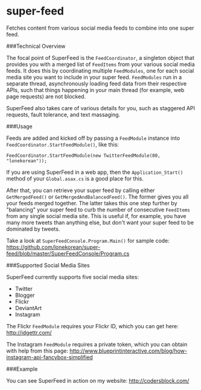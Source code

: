 super-feed
==========

Fetches content from various social media feeds to combine into one super feed.

###Technical Overview

The focal point of SuperFeed is the `FeedCoordinator`, a singleton object that provides you with a merged list of `FeedItems` from your various social media feeds. It does this by coordinating multiple `FeedModules`, one for each social media site you want to include in your super feed. `FeedModules` run in a separate thread, asynchronously loading feed data from their respective APIs, such that things happening in your main thread (for example, web page requests) are not blocked.

SuperFeed also takes care of various details for you, such as staggered API requests, fault tolerance, and text massaging.

###Usage

Feeds are added and kicked off by passing a `FeedModule` instance into `FeedCoordinator.StartFeedModule()`, like this:

    FeedCoordinator.StartFeedModule(new TwitterFeedModule(80, "lonekorean"));

If you are using SuperFeed in a web app, then the `Application_Start()` method of your `Global.asax.cs` is a good place for this.

After that, you can retrieve your super feed by calling either `GetMergedFeed()` or `GetMergedAndBalancedFeed()`. The former gives you all your feeds merged together. The latter takes this one step further by "balancing" your super feed to curb the number of consecutive `FeedItems` from any single social media site. This is useful if, for example, you have many more tweets than anything else, but don't want your super feed to be dominated by tweets.

Take a look at `SuperFeedConsole.Program.Main()` for sample code: https://github.com/lonekorean/super-feed/blob/master/SuperFeedConsole/Program.cs

###Supported Social Media Sites

SuperFeed currently supports five social media sites:

- Twitter
- Blogger
- Flickr
- DeviantArt
- Instagram

The Flickr `FeedModule` requires your Flickr ID, which you can get here: http://idgettr.com/

The Instagram `FeedModule` requires a private token, which you can obtain with help from this page: http://www.blueprintinteractive.com/blog/how-instagram-api-fancybox-simplified

###Example

You can see SuperFeed in action on my website: http://codersblock.com/
